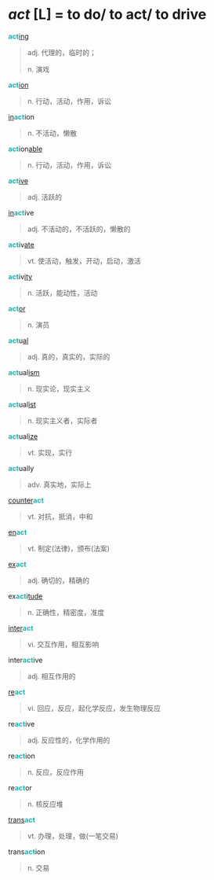 # _act_ [L] = to do/ to act/ to drive

<b style="color: #20B2AA;">act</b>[ing](-ing.md)
> adj. 代理的，临时的；
>
> n. 演戏

<b style="color: #20B2AA;">act</b>[ion](-ion.md)
> n. 行动，活动，作用，诉讼

[in](in-.1.md)<b style="color: #20B2AA;">act</b>ion
> n. 不活动，懒散

<b style="color: #20B2AA;">act</b>ion[able](-able.md)
> n. 行动，活动，作用，诉讼

<b style="color: #20B2AA;">act</b>[ive](-ive.md)
> adj. 活跃的

[in](in-.1.md)<b style="color: #20B2AA;">act</b>ive
> adj. 不活动的，不活跃的，懒散的

<b style="color: #20B2AA;">act</b>iv[ate](-ate.md)
> vt. 使活动，触发，开动，启动，激活

<b style="color: #20B2AA;">act</b>iv[ity](-ity.md)
> n. 活跃，能动性，活动

<b style="color: #20B2AA;">act</b>[or](-or.md)
> n. 演员

<b style="color: #20B2AA;">act</b>u[al](-al.md)
> adj. 真的，真实的，实际的

<b style="color: #20B2AA;">act</b>ual[ism](-ism.md)
> n. 现实论，现实主义

<b style="color: #20B2AA;">act</b>ual[ist](-ist.md)
> n. 现实主义者，实际者

<b style="color: #20B2AA;">act</b>ual[ize](-ize.md)
> vt. 实现，实行

<b style="color: #20B2AA;">act</b>ually
> adv. 真实地，实际上

[counter](counter-.md)<b style="color: #20B2AA;">act</b>
> vt. 对抗，抵消，中和

[en](en-.md)<b style="color: #20B2AA;">act</b>
> vt. 制定(法律)，颁布(法案)

[ex](ex-.md)<b style="color: #20B2AA;">act</b>
> adj. 确切的，精确的

ex<b style="color: #20B2AA;">act</b>i[tude](-tude.md)
> n. 正确性，精密度，准度

[inter](inter-.md)<b style="color: #20B2AA;">act</b>
> vi. 交互作用，相互影响

inter<b style="color: #20B2AA;">act</b>ive
> adj. 相互作用的

[re](re-.md)<b style="color: #20B2AA;">act</b>
> vi. 回应，反应，起化学反应，发生物理反应

re<b style="color: #20B2AA;">act</b>ive
> adj. 反应性的，化学作用的

re<b style="color: #20B2AA;">act</b>ion
> n. 反应，反应作用

re<b style="color: #20B2AA;">act</b>or
> n. 核反应堆

[trans](trans-.md)<b style="color: #20B2AA;">act</b>
> vt. 办理，处理，做(一笔交易)

trans<b style="color: #20B2AA;">act</b>ion
> n. 交易
